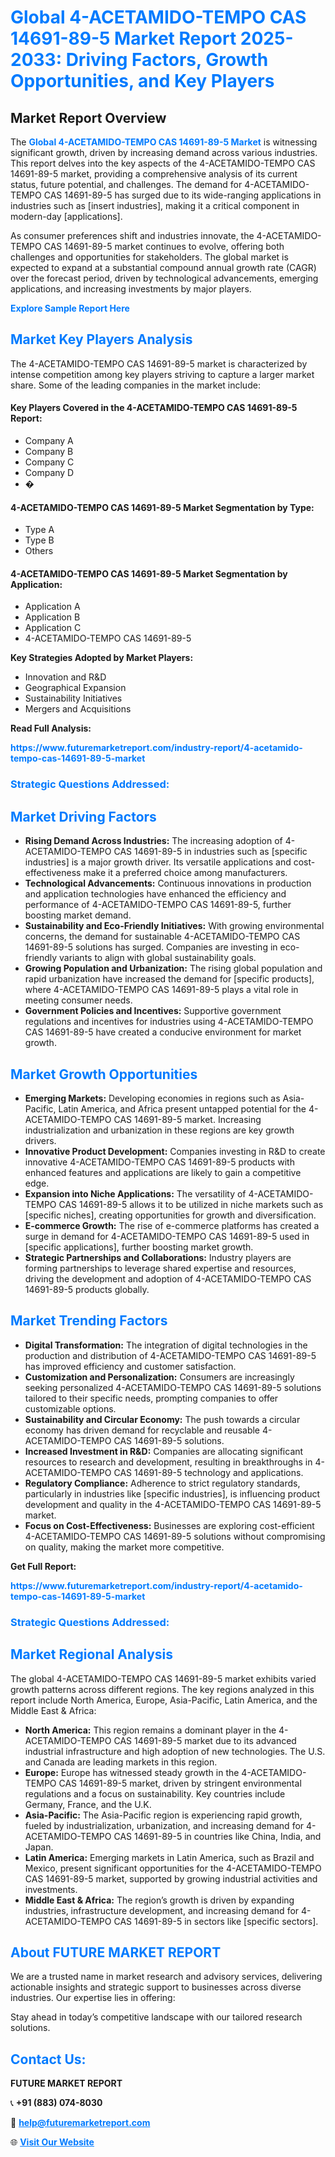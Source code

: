 <h1 style="color: #007BFF;">Global 4-ACETAMIDO-TEMPO CAS 14691-89-5 Market Report 2025-2033: Driving Factors, Growth Opportunities, and Key Players</h1>

<section id="overview">
<h2>Market Report Overview</h2>
<p>The <a href="https://www.futuremarketreport.com/industry-report/4-acetamido-tempo-cas-14691-89-5-market" style="color: #007BFF; text-decoration: none;"><strong>Global 4-ACETAMIDO-TEMPO CAS 14691-89-5 Market</strong></a> is witnessing significant growth, driven by increasing demand across various industries. This report delves into the key aspects of the 4-ACETAMIDO-TEMPO CAS 14691-89-5 market, providing a comprehensive analysis of its current status, future potential, and challenges. The demand for 4-ACETAMIDO-TEMPO CAS 14691-89-5 has surged due to its wide-ranging applications in industries such as [insert industries], making it a critical component in modern-day [applications].</p>
<p>As consumer preferences shift and industries innovate, the 4-ACETAMIDO-TEMPO CAS 14691-89-5 market continues to evolve, offering both challenges and opportunities for stakeholders. The global market is expected to expand at a substantial compound annual growth rate (CAGR) over the forecast period, driven by technological advancements, emerging applications, and increasing investments by major players.</p>
</section>

<section id="overview">
<p><a href="https://www.futuremarketreport.com/request-sample/reportId=111905" style="color: #007BFF; text-decoration: none;"><strong>Explore Sample Report Here</strong></a></p>
</section>

<section id="key-players">
<h2 style="color: #007BFF;">Market Key Players Analysis</h2>
<p>The 4-ACETAMIDO-TEMPO CAS 14691-89-5 market is characterized by intense competition among key players striving to capture a larger market share. Some of the leading companies in the market include:</p>
<h4>Key Players Covered in the 4-ACETAMIDO-TEMPO CAS 14691-89-5 Report:</h4>
<ul><li>Company A</li><li>Company B</li><li>Company C</li><li>Company D</li><li>�</li></ul>
<h4>4-ACETAMIDO-TEMPO CAS 14691-89-5 Market Segmentation by Type:</h4>
<ul><li>Type A</li><li>Type B</li><li>Others</li></ul>

<h4>4-ACETAMIDO-TEMPO CAS 14691-89-5 Market Segmentation by Application:</h4>
<ul><li>Application A</li><li>Application B</li><li>Application C</li><li>4-ACETAMIDO-TEMPO CAS 14691-89-5</li></ul>
<p><strong>Key Strategies Adopted by Market Players:</strong></p>
<ul>
<li>Innovation and R&D</li>
<li>Geographical Expansion</li>
<li>Sustainability Initiatives</li>
<li>Mergers and Acquisitions</li>
</ul>
</section>

<section>
<p><strong>Read Full Analysis: </strong></p><a href="https://www.futuremarketreport.com/industry-report/4-acetamido-tempo-cas-14691-89-5-market" style="color: #007BFF; text-decoration: none;"><strong>https://www.futuremarketreport.com/industry-report/4-acetamido-tempo-cas-14691-89-5-market</strong></a>
<h3 style="color: #007BFF;">Strategic Questions Addressed:</h3>
</section>

<section id="driving-factors">
<h2 style="color: #007BFF;">Market Driving Factors</h2>
<ul>
<li><strong>Rising Demand Across Industries:</strong> The increasing adoption of 4-ACETAMIDO-TEMPO CAS 14691-89-5 in industries such as [specific industries] is a major growth driver. Its versatile applications and cost-effectiveness make it a preferred choice among manufacturers.</li>
<li><strong>Technological Advancements:</strong> Continuous innovations in production and application technologies have enhanced the efficiency and performance of 4-ACETAMIDO-TEMPO CAS 14691-89-5, further boosting market demand.</li>
<li><strong>Sustainability and Eco-Friendly Initiatives:</strong> With growing environmental concerns, the demand for sustainable 4-ACETAMIDO-TEMPO CAS 14691-89-5 solutions has surged. Companies are investing in eco-friendly variants to align with global sustainability goals.</li>
<li><strong>Growing Population and Urbanization:</strong> The rising global population and rapid urbanization have increased the demand for [specific products], where 4-ACETAMIDO-TEMPO CAS 14691-89-5 plays a vital role in meeting consumer needs.</li>
<li><strong>Government Policies and Incentives:</strong> Supportive government regulations and incentives for industries using 4-ACETAMIDO-TEMPO CAS 14691-89-5 have created a conducive environment for market growth.</li>
</ul>
</section>

<section id="growth-opportunities">
<h2 style="color: #007BFF;">Market Growth Opportunities</h2>
<ul>
<li><strong>Emerging Markets:</strong> Developing economies in regions such as Asia-Pacific, Latin America, and Africa present untapped potential for the 4-ACETAMIDO-TEMPO CAS 14691-89-5 market. Increasing industrialization and urbanization in these regions are key growth drivers.</li>
<li><strong>Innovative Product Development:</strong> Companies investing in R&D to create innovative 4-ACETAMIDO-TEMPO CAS 14691-89-5 products with enhanced features and applications are likely to gain a competitive edge.</li>
<li><strong>Expansion into Niche Applications:</strong> The versatility of 4-ACETAMIDO-TEMPO CAS 14691-89-5 allows it to be utilized in niche markets such as [specific niches], creating opportunities for growth and diversification.</li>
<li><strong>E-commerce Growth:</strong> The rise of e-commerce platforms has created a surge in demand for 4-ACETAMIDO-TEMPO CAS 14691-89-5 used in [specific applications], further boosting market growth.</li>
<li><strong>Strategic Partnerships and Collaborations:</strong> Industry players are forming partnerships to leverage shared expertise and resources, driving the development and adoption of 4-ACETAMIDO-TEMPO CAS 14691-89-5 products globally.</li>
</ul>
</section>

<section id="trending-factors">
<h2 style="color: #007BFF;">Market Trending Factors</h2>
<ul>
<li><strong>Digital Transformation:</strong> The integration of digital technologies in the production and distribution of 4-ACETAMIDO-TEMPO CAS 14691-89-5 has improved efficiency and customer satisfaction.</li>
<li><strong>Customization and Personalization:</strong> Consumers are increasingly seeking personalized 4-ACETAMIDO-TEMPO CAS 14691-89-5 solutions tailored to their specific needs, prompting companies to offer customizable options.</li>
<li><strong>Sustainability and Circular Economy:</strong> The push towards a circular economy has driven demand for recyclable and reusable 4-ACETAMIDO-TEMPO CAS 14691-89-5 solutions.</li>
<li><strong>Increased Investment in R&D:</strong> Companies are allocating significant resources to research and development, resulting in breakthroughs in 4-ACETAMIDO-TEMPO CAS 14691-89-5 technology and applications.</li>
<li><strong>Regulatory Compliance:</strong> Adherence to strict regulatory standards, particularly in industries like [specific industries], is influencing product development and quality in the 4-ACETAMIDO-TEMPO CAS 14691-89-5 market.</li>
<li><strong>Focus on Cost-Effectiveness:</strong> Businesses are exploring cost-efficient 4-ACETAMIDO-TEMPO CAS 14691-89-5 solutions without compromising on quality, making the market more competitive.</li>
</ul>
</section>

<section>
<p><strong>Get Full Report: </strong></p><a href="https://www.futuremarketreport.com/industry-report/4-acetamido-tempo-cas-14691-89-5-market" style="color: #007BFF; text-decoration: none;"><strong>https://www.futuremarketreport.com/industry-report/4-acetamido-tempo-cas-14691-89-5-market</strong></a>
<h3 style="color: #007BFF;">Strategic Questions Addressed:</h3>
</section>


<section id="regional-analysis">
<h2 style="color: #007BFF;">Market Regional Analysis</h2>
<p>The global 4-ACETAMIDO-TEMPO CAS 14691-89-5 market exhibits varied growth patterns across different regions. The key regions analyzed in this report include North America, Europe, Asia-Pacific, Latin America, and the Middle East & Africa:</p>
<ul>
<li><strong>North America:</strong> This region remains a dominant player in the 4-ACETAMIDO-TEMPO CAS 14691-89-5 market due to its advanced industrial infrastructure and high adoption of new technologies. The U.S. and Canada are leading markets in this region.</li>
<li><strong>Europe:</strong> Europe has witnessed steady growth in the 4-ACETAMIDO-TEMPO CAS 14691-89-5 market, driven by stringent environmental regulations and a focus on sustainability. Key countries include Germany, France, and the U.K.</li>
<li><strong>Asia-Pacific:</strong> The Asia-Pacific region is experiencing rapid growth, fueled by industrialization, urbanization, and increasing demand for 4-ACETAMIDO-TEMPO CAS 14691-89-5 in countries like China, India, and Japan.</li>
<li><strong>Latin America:</strong> Emerging markets in Latin America, such as Brazil and Mexico, present significant opportunities for the 4-ACETAMIDO-TEMPO CAS 14691-89-5 market, supported by growing industrial activities and investments.</li>
<li><strong>Middle East & Africa:</strong> The region’s growth is driven by expanding industries, infrastructure development, and increasing demand for 4-ACETAMIDO-TEMPO CAS 14691-89-5 in sectors like [specific sectors].</li>
</ul>
</section>

<footer>
<h2 style="color: #007BFF;">About FUTURE MARKET REPORT</h2>
<p>We are a trusted name in market research and advisory services, delivering actionable insights and strategic support to businesses across diverse industries. Our expertise lies in offering:</p>

<p>Stay ahead in today’s competitive landscape with our tailored research solutions.</p>

<h2 style="color: #007BFF;">Contact Us:</h2>
<p><strong>FUTURE MARKET REPORT</strong></p>
<p>📞 <strong>+91 (883) 074-8030</strong></p>
<p>📧 <strong><a href="mailto:help@futuremarketreport.com" style="color: #007BFF;">help@futuremarketreport.com</a></strong></p>
<p>🌐 <strong><a href="https://www.futuremarketreport.com/" style="color: #007BFF;">Visit Our Website</a></strong></p>
</footer>